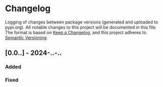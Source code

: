 # Changelog
Logging of changes between package versions (generated and uploaded to pypi.org).
All notable changes to this project will be documented in this file.    
The format is based on [Keep a Changelog](https://keepachangelog.com/en/1.0.0/),
and this project adheres to [Semantic Versioning](https://semver.org/spec/v2.0.0.html).   

## [0.0..] - 2024-..-..
 
### Added

### Fixed
